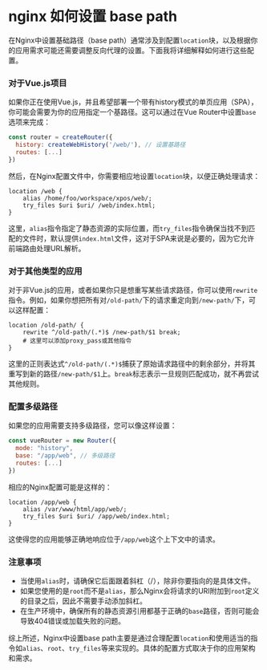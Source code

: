 # nginx 如何设置 base path

在Nginx中设置基础路径（base path）通常涉及到配置`location`块，以及根据你的应用需求可能还需要调整反向代理的设置。下面我将详细解释如何进行这些配置。

### 对于Vue.js项目

如果你正在使用Vue.js，并且希望部署一个带有history模式的单页应用（SPA），你可能会需要为你的应用指定一个基路径。这可以通过在Vue Router中设置`base`选项来完成：

```javascript
const router = createRouter({
  history: createWebHistory('/web/'), // 设置基路径
  routes: [...]
})
```

然后，在Nginx配置文件中，你需要相应地设置`location`块，以便正确处理请求：

```nginx
location /web {
    alias /home/foo/workspace/xpos/web/;
    try_files $uri $uri/ /web/index.html;
}
```

这里，`alias`指令指定了静态资源的实际位置，而`try_files`指令确保当找不到匹配的文件时，默认提供`index.html`文件，这对于SPA来说是必要的，因为它允许前端路由处理URL解析。

### 对于其他类型的应用

对于非Vue.js的应用，或者如果你只是想重写某些请求路径，你可以使用`rewrite`指令。例如，如果你想把所有对`/old-path/`下的请求重定向到`/new-path/`下，可以这样配置：

```nginx
location /old-path/ {
    rewrite ^/old-path/(.*)$ /new-path/$1 break;
    # 这里可以添加proxy_pass或其他指令
}
```

这里的正则表达式`^/old-path/(.*)$`捕获了原始请求路径中的剩余部分，并将其重写到新的路径`/new-path/$1`上。`break`标志表示一旦规则匹配成功，就不再尝试其他规则。

### 配置多级路径

如果您的应用需要支持多级路径，您可以像这样设置：

```javascript
const vueRouter = new Router({
  mode: "history",
  base: "/app/web", // 多级路径
  routes: [...]
})
```

相应的Nginx配置可能是这样的：

```nginx
location /app/web {
    alias /var/www/html/app/web/;
    try_files $uri $uri/ /app/web/index.html;
}
```

这使得您的应用能够正确地响应位于`/app/web`这个上下文中的请求。

### 注意事项

- 当使用`alias`时，请确保它后面跟着斜杠（/），除非你要指向的是具体文件。
- 如果您使用的是`root`而不是`alias`，那么Nginx会将请求的URI附加到`root`定义的目录之后，因此不需要手动添加斜杠。
- 在生产环境中，确保所有的静态资源引用都基于正确的`base`路径，否则可能会导致404错误或加载失败的问题。

综上所述，Nginx中设置base path主要是通过合理配置`location`和使用适当的指令如`alias`、`root`、`try_files`等来实现的。具体的配置方式取决于你的应用架构和需求。